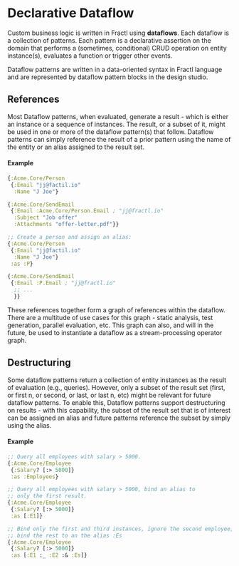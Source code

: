 # Declarative Dataflow

Custom business logic is written in Fractl using **dataflows**. Each dataflow is a collection of patterns. Each pattern is a declarative assertion on the domain that performs a (sometimes, conditional) CRUD operation on entity instance(s), evaluates a function or trigger other events.

Dataflow patterns are written in a data-oriented syntax in Fractl language and are represented by dataflow pattern blocks in the design studio.

## References

Most Dataflow patterns, when evaluated, generate a result - which is either an instance or a sequence of instances. The result, or a subset of it, might be used in one or more of the dataflow pattern(s) that follow. Dataflow patterns can simply reference the result of a prior pattern using the name of the entity or an alias assigned to the result set.

#### Example

```clojure
{:Acme.Core/Person
 {:Email "jj@factil.io"
  :Name "J Joe"}

{:Acme.Core/SendEmail
 {:Email :Acme.Core/Person.Email ; "jj@fractl.io"
  :Subject "Job offer"
  :Attachments "offer-letter.pdf"}}

;; Create a person and assign an alias:
{:Acme.Core/Person
 {:Email "jj@factil.io"
  :Name "J Joe"}
 :as :P}

{:Acme.Core/SendEmail
 {:Email :P.Email ; "jj@fractl.io"
  ;; ...
  }}
```

These references together form a graph of references within the dataflow. There are a multitude of use cases for this graph - static analysis, test generation, parallel evaluation, etc. This graph can also, and will in the future, be used to instantiate a dataflow as a stream-processing operator graph.

## Destructuring

Some dataflow patterns return a collection of entity instances as the result of evaluation (e.g., queries). However, only a subset of the result set (first, or first n, or second, or last, or last n, etc) might be relevant for future dataflow patterns. To enable this, Dataflow patterns support destructuring on results - with this capability, the subset of the result set that is of interest can be assigned an alias and future patterns reference the subset by simply using the alias.

#### Example

```clojure
;; Query all employees with salary > 5000.
{:Acme.Core/Employee
 {:Salary? [:> 5000]}
 :as :Employees}

;; Query all employees with salary > 5000, bind an alias to
;; only the first result.
{:Acme.Core/Employee
 {:Salary? [:> 5000]}
 :as [:E1]}

;; Bind only the first and third instances, ignore the second employee,
;; bind the rest to an the alias :Es
{:Acme.Core/Employee
 {:Salary? [:> 5000]}
 :as [:E1 :_ :E2 :& :Es]}
```
